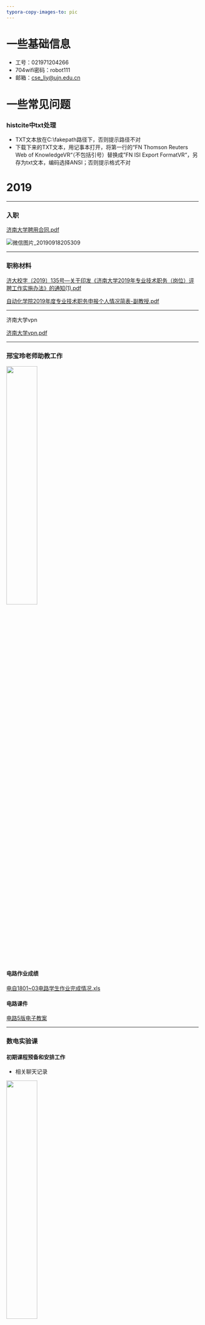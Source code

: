 ```yaml
---
typora-copy-images-to: pic
---
```


# 一些基础信息

- 工号：021971204266
- 704wifi密码：robot111
- 邮箱：cse_liy@ujn.edu.cn





# 一些常见问题

### histcite中txt处理

- TXT文本放在C:\fakepath路径下，否则提示路径不对
- 下载下来的TXT文本，用记事本打开，将第一行的“FN Thomson Reuters Web of KnowledgeVR“（不包括引号）替换成”FN ISI Export FormatVR“，另存为txt文本，编码选择ANSI；否则提示格式不对



# 2019

---

### 入职

 [济南大学聘用合同.pdf](file\2019\济南大学聘用合同.pdf) 

![微信图片_20190918205309](pic/微信图片_20190918205309.png)

---

### 职称材料

 [济大校字〔2019〕135号—关于印发《济南大学2019年专业技术职务（岗位）评聘工作实施办法》的通知(1).pdf](file\2019\济大校字〔2019〕135号—关于印发《济南大学2019年专业技术职务（岗位）评聘工作实施办法》的通知(1).pdf) 

 [自动化学院2019年度专业技术职务申报个人情况简表-副教授.pdf](file\2019\自动化学院2019年度专业技术职务申报个人情况简表-副教授.pdf) 

---

济南大学vpn

 [济南大学vpn.pdf](file\2019\济南大学vpn.pdf) 

---

### 邢宝玲老师助教工作

<img src="./pic/微信图片_20190905153457.jpg" width="40%" />

#### 电路作业成绩

 [电自1801~03电路学生作业完成情况.xls](file\电自1801~03电路学生作业完成情况.xls) 



#### 电路课件
[电路5版电子教案](file\2019\电路5版电子教案)

---



### 数电实验课

#### 初期课程预备和安排工作

- 相关聊天记录

<img src="./pic/微信图片_20190905155754.jpg" width="40%" />

#### 我的课表

<img src="./pic/Snipaste_2019-09-05_16-05-22.png"/>

- 授课计划： [张扬——数字电子技术实验授课计划.doc](file\张扬——数字电子技术实验授课计划.doc) 

暂定课表：

|       | 周五   | 周六     |
| ----- | ------ | -------- |
| 1、2  |        | 自1701   |
| 3、4  |        | 电网1701 |
| 5、6  | 自1703 | 测1702   |
| 7、8  | 自1702 |          |
| 9、10 | 测1701 |          |



#### 点名册

 [测控1702点名表.xls](file\测控1702点名表.xls) 

 [自动化1702点名表.xls](file\自动化1702点名表.xls) 

 [自动化1703点名表.xls](file\自动化1703点名表.xls) 

 [测控1701点名表.xls](file\测控1701点名表.xls) 

 [电网1701点名表.xls](file\电网1701点名表.xls) 

 [自动化1701点名表.xls](file\自动化1701点名表.xls) 

 [空白点名表.xls](file\空白点名表.xls) 



#### 实验报告和预习报告成绩

 [测控1701实验报告作业成绩.xls](file\数电实验作业成绩\测控1701实验报告作业成绩.xls) 

 [测控1701预习报告作业成绩.xls](file\数电实验作业成绩\测控1701预习报告作业成绩.xls) 

 [测控1702实验报告作业成绩.xls](file\数电实验作业成绩\测控1702实验报告作业成绩.xls) 

 [测控1702预习报告作业成绩.xls](file\数电实验作业成绩\测控1702预习报告作业成绩.xls) 

 [电网1701实验报告作业成绩.xls](file\数电实验作业成绩\电网1701实验报告作业成绩.xls) 

 [电网1701预习报告作业成绩.xls](file\数电实验作业成绩\电网1701预习报告作业成绩.xls) 

 [自动化1701实验报告作业成绩.xls](file\数电实验作业成绩\自动化1701实验报告作业成绩.xls) 

 [自动化1701预习报告作业成绩.xls](file\数电实验作业成绩\自动化1701预习报告作业成绩.xls) 

 [自动化1702实验报告作业成绩.xls](file\数电实验作业成绩\自动化1702实验报告作业成绩.xls) 

 [自动化1702预习报告作业成绩.xls](file\数电实验作业成绩\自动化1702预习报告作业成绩.xls) 

 [自动化1703实验报告成绩册.xls](file\数电实验作业成绩\自动化1703实验报告成绩册.xls) 

 [自动化1703预习报告成绩册.xls](file\数电实验作业成绩\自动化1703预习报告成绩册.xls) 

---

### 课堂考核标准参考

![1570764303108](./pic/1570764303108.png)

---

### 校级教研

- [校级教研](file/校级教研)













# 2020

## 01~

------

### 本科毕设

 [2020届毕业设计（论文）题目申报表-申报文档（参考）.doc](file\2020\2020届毕业设计（论文）题目申报表-申报文档（参考）.doc) 

 [2020届毕业设计题目建议申报数量.xls](file\2020\2020届毕业设计题目建议申报数量.xls) 

 [2020题目1.doc](file\2020\2020题目1.doc) 

 [2020题目2.doc](file\2020\2020题目2.doc) 

 [关于2020届毕业设计题目申报及选题时间安排的通知(1).doc](file\2020\关于2020届毕业设计题目申报及选题时间安排的通知(1).doc) 

![1579101109430](pic/1579101109430.png)

![1579101120071](pic/1579101120071.png)

![1579101132881](pic/1579101132881.png)

![1579101146714](pic/1579101146714.png)

#### 会议记录

[2020毕设会议记录.docx](file\2020\2020毕设会议记录.docx) 

#### 学生遇到的问题

- 工具安装，可以将工具安装到虚拟机然后传输给学生
- matlab需要用到的工具箱及添加到matlab
- matlab dir命令

#### 相关资料

- [MATLAB在语音信号分析与合成中的应用pdf](file\2020\MATLAB在语音信号分析与合成中的应用pdf)
-  [matlab在语音信号分析和合成中的应用[程序源代码].rar](file\2020\matlab在语音信号分析和合成中的应用[程序源代码].rar) 





































---

杨雪岩老师让收集老师银行卡号

![1579156472368](pic/1579156472368.png)

---

### 周村上课

![1579353962278](pic/1579353962278.png)





---

## 02~

---

### 疫情期间网络教学

- 超星教学视频：https://zhibo.chaoxing.com//pcliveAddress?streamName=LIVENEW32tEI8F3&vdoid=39448X2lR31
-  [济南大学关于成立在线教学服务保障工作组及开展2020年第一期在线教学培训的通知.pdf](file\2020\济南大学关于成立在线教学服务保障工作组及开展2020年第一期在线教学培训的通知.pdf) 
- ![1582293284103](pic/1582293284103.png)
- 关注学生看完视频，任务点没变绿的问题







---

### 模电及课设教学

 [模电点名册.xls](file\2020\模电点名册.xls) 

 [模拟电子技术课程设计点名册.xls](file\2020\模拟电子技术课程设计点名册.xls) 









---

### 关于报销

 [7275708A110C3EAB7501FB006D5_4F05A6D9_2CE484.pdf](file\2020\7275708A110C3EAB7501FB006D5_4F05A6D9_2CE484.pdf) 





---















